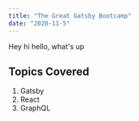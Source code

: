 ```yaml
---
title: "The Great Gatsby Bootcamp"
date: "2020-11-5"
---
```


Hey hi hello, what's up

## Topics Covered

1. Gatsby
2. React
3. GraphQL